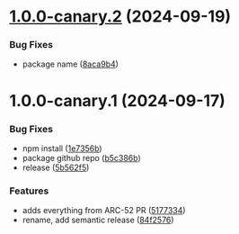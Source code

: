 # [1.0.0-canary.2](https://github.com/hashmapsdata2value/hmd2v-fork-xHD-Wallet-API-ts/compare/v1.0.0-canary.1...v1.0.0-canary.2) (2024-09-19)


### Bug Fixes

* package name ([8aca9b4](https://github.com/hashmapsdata2value/hmd2v-fork-xHD-Wallet-API-ts/commit/8aca9b476da0dd65fcfbeb127590ae7e61bcd5e1))

# 1.0.0-canary.1 (2024-09-17)


### Bug Fixes

* npm install ([1e7356b](https://github.com/hashmapsdata2value/xHD-Wallet-API-ts/commit/1e7356b680afbf2ebee238aa5f0ac5f39a02d146))
* package github repo ([b5c386b](https://github.com/hashmapsdata2value/xHD-Wallet-API-ts/commit/b5c386b4abab4e31d0414cca77e34e9abcc8673a))
* release ([5b562f5](https://github.com/hashmapsdata2value/xHD-Wallet-API-ts/commit/5b562f5424815e1e26f6a8aa3617db97384e723d))


### Features

* adds everything from ARC-52 PR ([5177334](https://github.com/hashmapsdata2value/xHD-Wallet-API-ts/commit/517733458b7e9a10c059c2ddd265956c7127bde2))
* rename, add semantic release ([84f2576](https://github.com/hashmapsdata2value/xHD-Wallet-API-ts/commit/84f2576f7d37fc0bfd48dd266f8623e2f7c9beef))
